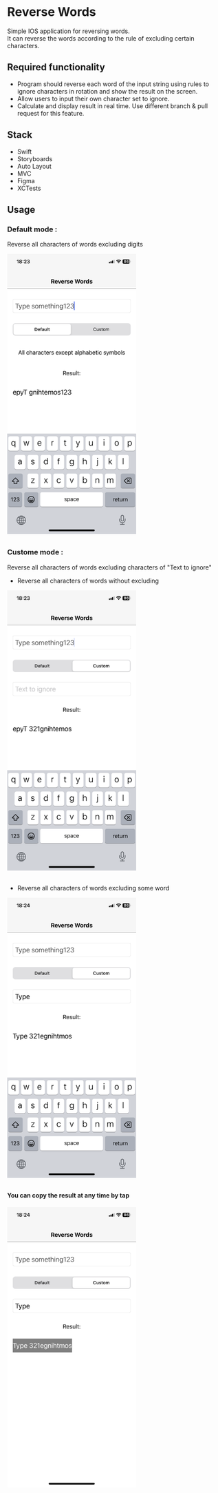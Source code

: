 # Reverse Words

Simple IOS application for reversing words. \
It can reverse the words according to the rule of excluding certain characters.

## Required functionality
- Program should reverse each word of the input string using rules to ignore characters in rotation and show the result on the screen.
- Allow users to input their own character set to ignore.
- Calculate and display result in real time. Use different branch & pull request for this feature.

## Stack
- Swift
- Storyboards
- Auto Layout
- MVC
- Figma
- XCTests

## Usage
### Default mode :
Reverse all characters of words excluding digits 

<img src="https://github.com/DmytroHorodyskyi/reverse-words/blob/main/Screenshots/DefaultMode.PNG" width="300" >

##

### Custome mode :
Reverse all characters of words excluding characters of "Text to ignore"
* Reverse all characters of words without excluding  

<img src="https://github.com/DmytroHorodyskyi/reverse-words/blob/main/Screenshots/CustomModeWithoutRules.PNG" width="300" >

##

* Reverse all characters of words excluding some word 

<img src="https://github.com/DmytroHorodyskyi/reverse-words/blob/main/Screenshots/CustomeModeWithRule.PNG" width="300" > 

##

#### You can copy the result at any time by tap

<img src="https://github.com/DmytroHorodyskyi/reverse-words/blob/main/Screenshots/Copy.PNG" width="300" >
